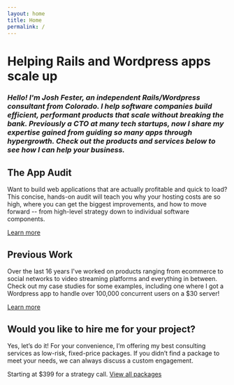 ```yaml
---
layout: home
title: Home
permalink: /
---
```


# Helping Rails and Wordpress apps scale up

### _Hello! I'm Josh Fester, an independent Rails/Wordpress consultant from Colorado. I help software companies build efficient, performant products that scale without breaking the bank. Previously a CTO at many tech startups, now I share my expertise gained from guiding so many apps through hypergrowth. Check out the products and services below to see how I can help your business._

## The App Audit

Want to build web applications that are actually profitable and quick to load? This concise, hands-on audit will teach you why your hosting costs are so high, where you can get the biggest improvements, and how to move forward -- from high-level strategy down to individual software components.

[Learn more](/app-audit)

## Previous Work

Over the last 16 years I've worked on products ranging from ecommerce to social networks to video streaming platforms and everything in between. Check out my case studies for some examples, including one where I got a Wordpress app to handle over 100,000 concurrent users on a $30 server!

[Learn more](/case-studies)

## Would you like to hire me for your project?

Yes, let’s do it! For your convenience, I’m offering my best consulting services as low-risk, fixed-price packages. If you didn’t find a package to meet your needs, we can always discuss a custom engagement.

Starting at $399 for a strategy call. [View all packages](/services)